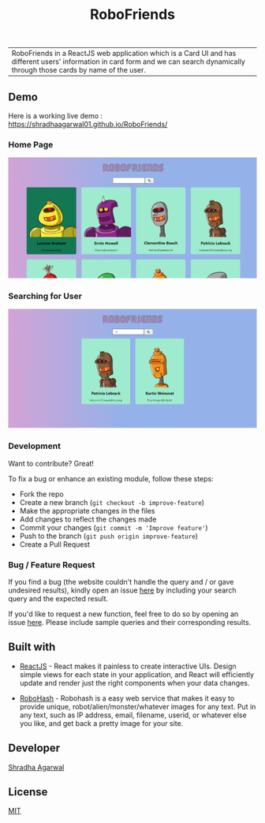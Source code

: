 <h1 align="center"> RoboFriends </h1> <br>

<table>
	<tr>
		<td>
			RoboFriends in a ReactJS web application which is a Card UI and has different users' information in card form and we can search dynamically through those cards by name of the user.
		</td>
	</tr>
</table>

## Demo

Here is a working live demo : https://shradhaagarwal01.github.io/RoboFriends/

### Home Page

![Homepage](https://raw.githubusercontent.com/shradhaagarwal01/RoboFriends/master/homepage.PNG)

### Searching for User

![search](https://raw.githubusercontent.com/shradhaagarwal01/RoboFriends/master/search.PNG)

### Development

Want to contribute? Great!

To fix a bug or enhance an existing module, follow these steps:

- Fork the repo
- Create a new branch (`git checkout -b improve-feature`)
- Make the appropriate changes in the files
- Add changes to reflect the changes made
- Commit your changes (`git commit -m 'Improve feature'`)
- Push to the branch (`git push origin improve-feature`)
- Create a Pull Request

### Bug / Feature Request

If you find a bug (the website couldn't handle the query and / or gave undesired results), kindly open an issue [here](https://github.com/shradhaagarwal01/RoboFriends/issues/new) by including your search query and the expected result.

If you'd like to request a new function, feel free to do so by opening an issue [here](https://github.com/shradhaagarwal01/RoboFriends/issues/new). Please include sample queries and their corresponding results.

## Built with

- [ReactJS](https://reactjs.org/) - React makes it painless to create interactive UIs. Design simple views for each state in your application, and React will efficiently update and render just the right components when your data changes.

- [RoboHash](https://robohash.org/) - Robohash is a easy web service that makes it easy to provide unique, robot/alien/monster/whatever images for any text. Put in any text, such as IP address, email, filename, userid, or whatever else you like, and get back a pretty image for your site. 

## Developer

[Shradha Agarwal](https://github.com/shradhaagarwal01)

## License
[MIT](https://github.com/shradhaagarwal01/RoboFriends/blob/master/LICENSE)

